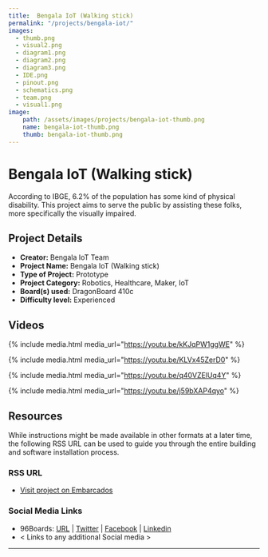 ```yaml
---
title:  Bengala IoT (Walking stick)
permalink: "/projects/bengala-iot/"
images:
  - thumb.png
  - visual2.png
  - diagram1.png
  - diagram2.png
  - diagram3.png
  - IDE.png
  - pinout.png
  - schematics.png
  - team.png
  - visual1.png
image:
    path: /assets/images/projects/bengala-iot-thumb.png
    name: bengala-iot-thumb.png
    thumb: bengala-iot-thumb.png
---
```

# Bengala IoT (Walking stick)

According to IBGE, 6.2% of the population has some kind of physical disability. This project aims to serve the public by assisting these folks, more specifically the visually impaired.

## Project Details

- **Creator:** Bengala IoT Team
- **Project Name:** Bengala IoT (Walking stick)
- **Type of Project:** Prototype
- **Project Category:** Robotics, Healthcare, Maker, IoT
- **Board(s) used:** DragonBoard 410c
- **Difficulty level:** Experienced

## Videos

{% include media.html media_url="https://youtu.be/kKJqPW1ggWE" %}

{% include media.html media_url="https://youtu.be/KLVx45ZerD0" %}

{% include media.html media_url="https://youtu.be/q40VZElUq4Y" %}

{% include media.html media_url="https://youtu.be/j59bXAP4qyo" %}

## Resources

While instructions might be made available in other formats at a later time, the following RSS URL can be used to guide you through the entire building and software installation process.

### RSS URL

- [Visit project on Embarcados](https://contest.embarcados.com.br/projetos/bengala-iot/)

### Social Media Links

- 96Boards: [URL](https://www.96boards.org/) | [Twitter](https://twitter.com/96boards) | [Facebook](https://www.facebook.com/96Boards) | [Linkedin](https://www.linkedin.com/company/{{site.linkedin_username}}/)
- < Links to any additional Social media >

***
